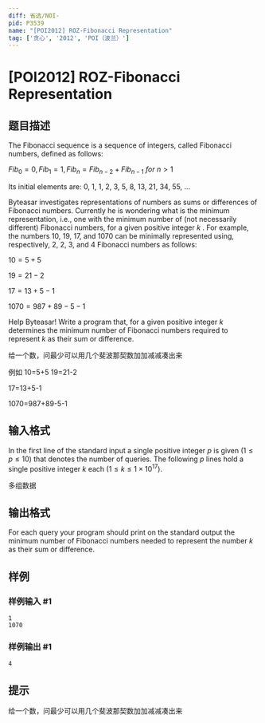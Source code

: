 ```yaml
---
diff: 省选/NOI-
pid: P3539
name: "[POI2012] ROZ-Fibonacci Representation"
tag: ['贪心', '2012', 'POI（波兰）']
---
```

# [POI2012] ROZ-Fibonacci Representation
## 题目描述

The Fibonacci sequence is a sequence of integers, called Fibonacci numbers, defined as follows:

$Fib_{0}=0,Fib_{1}=1,Fib_{n}=Fib_{n-2}+Fib_{n-1}\ for\ n>1$

Its initial elements are: 0, 1, 1, 2, 3, 5, 8, 13, 21, 34, 55, ...

Byteasar investigates representations of numbers as sums or differences of Fibonacci numbers. Currently he is wondering what is the minimum representation, i.e., one with the minimum number of (not necessarily different) Fibonacci numbers, for a given positive integer $k$ . For example, the numbers 10, 19, 17, and 1070 can be minimally represented using, respectively, 2, 2, 3, and 4 Fibonacci numbers as follows:

$10=5+5$

$19=21-2$

$17=13+5-1$

$1070=987+89-5-1$

Help Byteasar! Write a program that, for a given positive integer $k$ determines the minimum number of Fibonacci numbers required to represent $k$ as their sum or difference.

给一个数，问最少可以用几个斐波那契数加加减减凑出来

例如
10=5+5
19=21-2

17=13+5-1

1070=987+89-5-1

## 输入格式

In the first line of the standard input a single positive integer $p$ is given ($1\le p\le 10$) that denotes the number of queries. The following $p$ lines hold a single positive integer $k$ each ($1\le k\le 1\times 10^{17}$).

多组数据

## 输出格式

For each query your program should print on the standard output the minimum number of Fibonacci numbers needed to represent the number $k$ as their sum or difference.

## 样例

### 样例输入 #1
```
1
1070
```
### 样例输出 #1
```
4
```
## 提示

给一个数，问最少可以用几个斐波那契数加加减减凑出来

